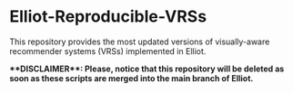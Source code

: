 # Elliot-Reproducible-VRSs

This repository provides the most updated versions of visually-aware recommender systems (VRSs) implemented in Elliot. 

**\*\*DISCLAIMER\*\*: Please, notice that this repository will be deleted as soon as these scripts are merged into the main branch of Elliot.**

